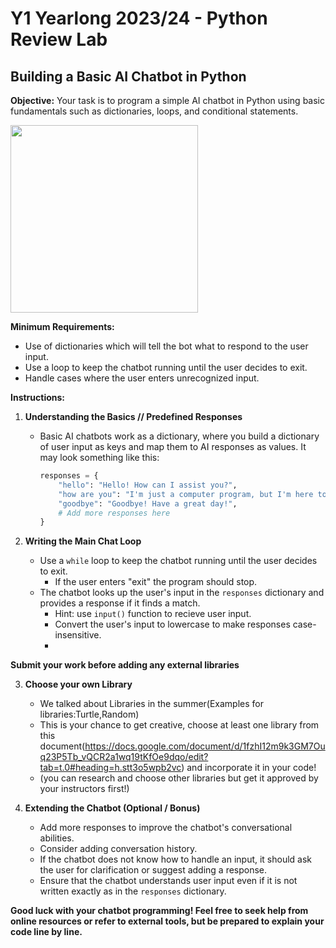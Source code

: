 # Y1 Yearlong 2023/24 - Python Review Lab
## Building a Basic AI Chatbot in Python

**Objective:** Your task is to program a simple AI chatbot in Python using basic fundamentals such as dictionaries, loops, and conditional statements.

<img src="https://media.giphy.com/media/S60CrN9iMxFlyp7uM8/giphy.gif" width="300px">

**Minimum Requirements:**
- Use of dictionaries which will tell the bot what to respond to the user input.
- Use a loop to keep the chatbot running until the user decides to exit.
- Handle cases where the user enters unrecognized input.

**Instructions:**

1. **Understanding the Basics // Predefined Responses**
   - Basic AI chatbots work as a dictionary, where you build a dictionary of user input as keys and map them to AI responses as values. It may look something like this:
     ```python
     responses = {
         "hello": "Hello! How can I assist you?",
         "how are you": "I'm just a computer program, but I'm here to help!",
         "goodbye": "Goodbye! Have a great day!",
         # Add more responses here
     }
     ```

2. **Writing the Main Chat Loop**
   - Use a `while` loop to keep the chatbot running until the user decides to exit.
     - If the user enters "exit" the program should stop.
   - The chatbot looks up the user's input in the `responses` dictionary and provides a response if it finds a match.
     - Hint: use `input()` function to recieve user input.
     - Convert the user's input to lowercase to make responses case-insensitive.
     - 
******Submit your work before adding any external libraries******

3. **Choose your own Library**
   - We talked about Libraries in the summer(Examples for libraries:Turtle,Random)
   - This is your chance to get creative, choose at least one library from this document(https://docs.google.com/document/d/1fzhI12m9k3GM7Ouq23P5Tb_vQCR2a1wq19tKfOe9dqo/edit?tab=t.0#heading=h.stt3o5wpb2vc) and incorporate it in your code!
   - (you can research and choose other libraries but get it approved by your instructors first!) 

4. **Extending the Chatbot (Optional / Bonus)**
   - Add more responses to improve the chatbot's conversational abilities.
   - Consider adding conversation history.
   - If the chatbot does not know how to handle an input, it should ask the user for clarification or suggest adding a response.
   - Ensure that the chatbot understands user input even if it is not written exactly as in the `responses` dictionary.

**Good luck with your chatbot programming! Feel free to seek help from online resources or refer to external tools, but be prepared to explain your code line by line.**










